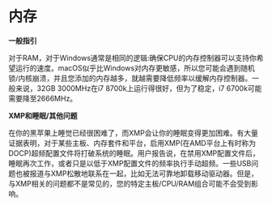 # 内存

**一般指引**

对于RAM，对于Windows通常是相同的逻辑:确保CPU的内存控制器可以支持你希望运行的速度。macOS似乎比Windows对内存更敏感，所以您可能会遇到随机锁/内核崩溃，并且您添加的内存越多，就越需要降低频率以缓解内存控制器。一般来说，32GB 3000MHz在i7 8700k上运行得很好，但为了稳定，i7 6700k可能需要降至2666MHz。

**XMP和睡眠/其他问题**

在你的黑苹果上睡觉已经很困难了，而XMP会让你的睡眠变得更加困难。有大量证据表明，对于某些主板、内存套件和平台，启用XMP(在AMD平台上有时称为DOCP)超频配置文件将打破系统的睡眠。用户报告说，在禁用XMP配置文件后，睡眠再次工作，或者只是以低于XMP配置文件的频率执行手动超频。一些USB问题也被报道与XMP松散地联系在一起，比如无法可靠地卸载移动驱动器。但是，与XMP相关的问题都不是常见的，您的特定主板/CPU/RAM组合可能不会受到影响。
